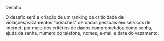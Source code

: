 Desafio

O desafio será a criação de um ranking de criticidade de violações/vazamentos “breaches” de dados pessoais em serviços de internet, 
por meio dos critérios de dados comprometidos como senha, ajuda da senha, número do telefone, nomes, e-mail e data do vazamento.
